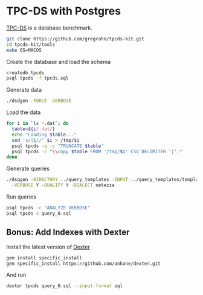 # TPC-DS with Postgres

[TPC-DS](http://www.tpc.org/tpcds/) is a database benchmark.

```sh
git clone https://github.com/gregrahn/tpcds-kit.git
cd tpcds-kit/tools
make OS=MACOS
```

Create the database and load the schema

```sh
createdb tpcds
psql tpcds -f tpcds.sql
```

Generate data

```sh
./dsdgen -FORCE -VERBOSE
```

Load the data

```sh
for i in `ls *.dat`; do
  table=${i/.dat/}
  echo "Loading $table..."
  sed 's/|$//' $i > /tmp/$i
  psql tpcds -q -c "TRUNCATE $table"
  psql tpcds -c "\\copy $table FROM '/tmp/$i' CSV DELIMITER '|';"
done
```

Generate queries

```sh
./dsqgen -DIRECTORY ../query_templates -INPUT ../query_templates/templates.lst \
  -VERBOSE Y -QUALIFY Y -DIALECT netezza
```

Run queries

```sh
psql tpcds -c "ANALYZE VERBOSE"
psql tpcds < query_0.sql
```

## Bonus: Add Indexes with Dexter

Install the latest version of [Dexter](https://github.com/ankane/dexter)

```sh
gem install specific_install
gem specific_install https://github.com/ankane/dexter.git
```

And run

```sh
dexter tpcds query_0.sql --input-format sql
```

